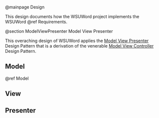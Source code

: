 @mainpage Design

This design documents how the WSUWord project implements the WSUWord @ref Requirements.

@section ModelViewPresenter Model View Presenter

This overaching design of WSUWord applies the [Model View Presenter](https://en.wikipedia.org/wiki/Model–view–presenter) Design Pattern that is a derivation of the venerable [Model View Controller](https://en.wikipedia.org/wiki/Model–view–controller) Design Pattern.

## Model

@ref Model

## View

## Presenter
